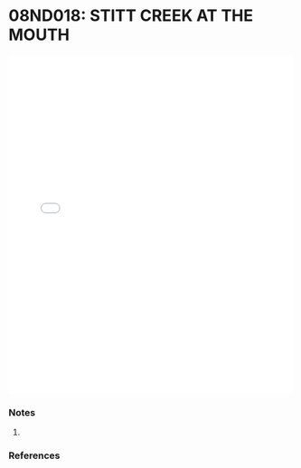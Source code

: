 # 08ND018: STITT CREEK AT THE MOUTH

<iframe src="/_static/stations/08ND018_fdc.html" width="100%" height="600" frameborder="0"></iframe>

### Notes
1. 

### References

